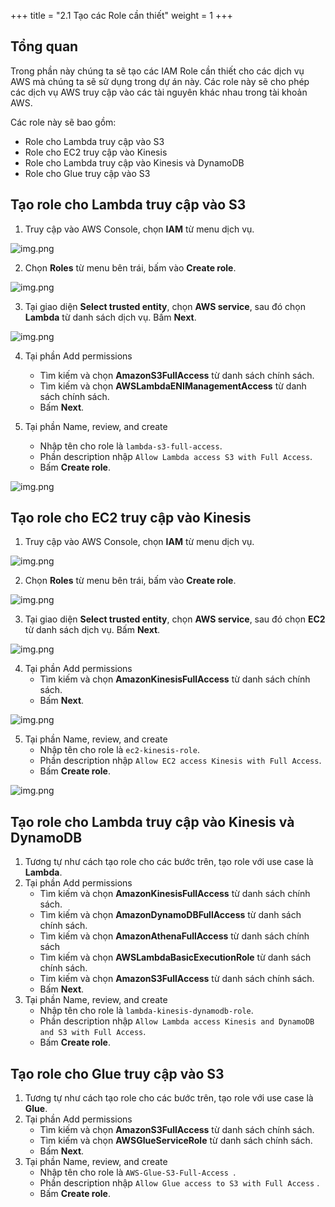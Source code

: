 +++
title = "2.1 Tạo các Role cần thiết"
weight = 1
+++
## Tổng quan
Trong phần này chúng ta sẽ tạo các IAM Role cần thiết cho các dịch vụ AWS mà chúng ta sẽ sử dụng trong dự án này. Các role này sẽ cho phép các dịch vụ AWS truy cập vào các tài nguyên khác nhau trong tài khoản AWS.

Các role này sẽ bao gồm:
- Role cho Lambda truy cập vào S3
- Role cho EC2 truy cập vào Kinesis
- Role cho Lambda truy cập vào Kinesis và DynamoDB
- Role cho Glue truy cập vào S3

## Tạo role cho Lambda truy cập vào S3
1. Truy cập vào AWS Console, chọn **IAM** từ menu dịch vụ.

![img.png](/images/preparation/iam-1.png)

2. Chọn **Roles** từ menu bên trái, bấm vào **Create role**.

![img.png](/images/preparation/iam-2.png)

3. Tại giao diện **Select trusted entity**, chọn **AWS service**, sau đó chọn **Lambda** từ danh sách dịch vụ. Bấm **Next**.

![img.png](/images/preparation/iam-3.png)

4. Tại phần Add permissions
    - Tìm kiếm và chọn **AmazonS3FullAccess** từ danh sách chính sách.
    - Tìm kiếm và chọn **AWSLambdaENIManagementAccess** từ danh sách chính sách.
    - Bấm **Next**.


5. Tại phần Name, review, and create
   - Nhập tên cho role là `lambda-s3-full-access`.
   - Phần description nhập `Allow Lambda access S3 with Full Access`.
   - Bấm **Create role**.

![img.png](/images/preparation/iam-5.png)

## Tạo role cho EC2 truy cập vào Kinesis
1. Truy cập vào AWS Console, chọn **IAM** từ menu dịch vụ.

![img.png](/images/preparation/iam-1.png)

2. Chọn **Roles** từ menu bên trái, bấm vào **Create role**.

![img.png](/images/preparation/iam-2.png)

3. Tại giao diện **Select trusted entity**, chọn **AWS service**, sau đó chọn **EC2** từ danh sách dịch vụ. Bấm **Next**.

![img.png](/images/preparation/iam-6.png)

4. Tại phần Add permissions
    - Tìm kiếm và chọn **AmazonKinesisFullAccess** từ danh sách chính sách.
    - Bấm **Next**.

![img.png](/images/preparation/iam-7.png)

5. Tại phần Name, review, and create
   - Nhập tên cho role là `ec2-kinesis-role`.
   - Phần description nhập `Allow EC2 access Kinesis with Full Access`.
   - Bấm **Create role**.

![img.png](/images/preparation/iam-8.png)

## Tạo role cho Lambda truy cập vào Kinesis và DynamoDB
1. Tương tự như cách tạo role cho các bước trên, tạo role với use case là **Lambda**.
2. Tại phần Add permissions
    - Tìm kiếm và chọn **AmazonKinesisFullAccess** từ danh sách chính sách.
    - Tìm kiếm và chọn **AmazonDynamoDBFullAccess** từ danh sách chính sách.
    - Tìm kiếm và chọn **AmazonAthenaFullAccess** từ danh sách chính sách
    - Tìm kiếm và chọn **AWSLambdaBasicExecutionRole** từ danh sách chính sách.
    - Tim kiếm và chọn **AmazonS3FullAccess** từ danh sách chính sách.
    - Bấm **Next**.
3. Tại phần Name, review, and create
   - Nhập tên cho role là `lambda-kinesis-dynamodb-role`.
   - Phần description nhập `Allow Lambda access Kinesis and DynamoDB and S3 with Full Access`.
   - Bấm **Create role**.

## Tạo role cho Glue truy cập vào S3
1. Tương tự như cách tạo role cho các bước trên, tạo role với use case là **Glue**.
2. Tại phần Add permissions
    - Tìm kiếm và chọn **AmazonS3FullAccess** từ danh sách chính sách.
    - Tìm kiếm và chọn **AWSGlueServiceRole** từ danh sách chính sách.
    - Bấm **Next**.
3. Tại phần Name, review, and create
   - Nhập tên cho role là `AWS-Glue-S3-Full-Access `.
   - Phần description nhập `Allow Glue access to S3 with Full Access` .
   - Bấm **Create role**.